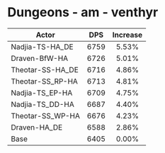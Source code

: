 # Dungeons - am - venthyr
| Actor | DPS | Increase |
|---|:---:|:---:|
|Nadjia-TS-HA_DE|6759|5.53%|
|Draven-BfW-HA|6726|5.01%|
|Theotar-SS-HA_DE|6716|4.86%|
|Theotar-SS_RP-HA|6713|4.81%|
|Nadjia-TS_EP-HA|6709|4.75%|
|Nadjia-TS_DD-HA|6687|4.40%|
|Theotar-SS_WP-HA|6676|4.23%|
|Draven-HA_DE|6588|2.86%|
|Base|6405|0.00%|
